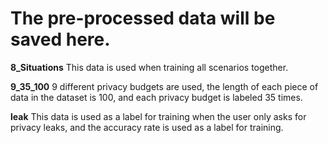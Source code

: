 # The pre-processed data will be saved here.
**8_Situations**
   This data is used when training all scenarios together.
   
**9_35_100**
   9 different privacy budgets are used, the length of each piece of data in the dataset is 100, and each privacy budget is labeled 35 times.
   
**leak**
   This data is used as a label for training when the user only asks for privacy leaks, and the accuracy rate is used as a label for training.